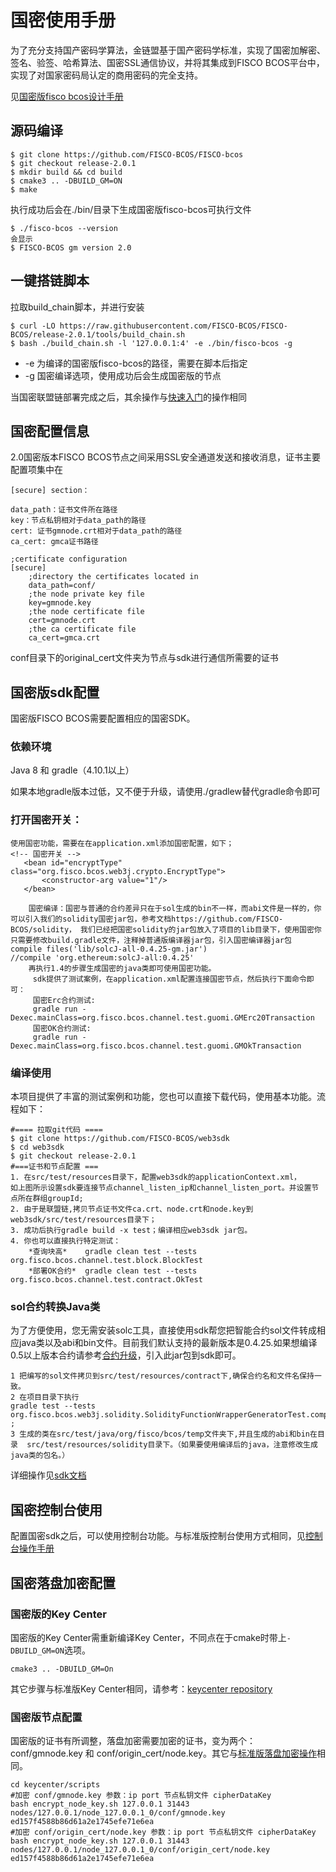 # 国密使用手册

为了充分支持国产密码学算法，金链盟基于国产密码学标准，实现了国密加解密、签名、验签、哈希算法、国密SSL通信协议，并将其集成到FISCO BCOS平台中，实现了对国家密码局认定的商用密码的完全支持。

见[国密版fisco bcos设计手册](../design/features/guomi.md)

## 源码编译

```
$ git clone https://github.com/FISCO-BCOS/FISCO-bcos
$ git checkout release-2.0.1
$ mkdir build && cd build
$ cmake3 .. -DBUILD_GM=ON
$ make
```
执行成功后会在./bin/目录下生成国密版fisco-bcos可执行文件
```
$ ./fisco-bcos --version
会显示
$ FISCO-BCOS gm version 2.0
```

## 一键搭链脚本

拉取build_chain脚本，并进行安装
```
$ curl -LO https://raw.githubusercontent.com/FISCO-BCOS/FISCO-BCOS/release-2.0.1/tools/build_chain.sh
$ bash ./build_chain.sh -l '127.0.0.1:4' -e ./bin/fisco-bcos -g
```

* -e 为编译的国密版fisco-bcos的路径，需要在脚本后指定
* -g 国密编译选项，使用成功后会生成国密版的节点

当国密联盟链部署完成之后，其余操作与[快速入门](./hello_world.md)的操作相同

## 国密配置信息

2.0国密版本FISCO BCOS节点之间采用SSL安全通道发送和接收消息，证书主要配置项集中在

```shell
[secure] section：

data_path：证书文件所在路径
key：节点私钥相对于data_path的路径
cert: 证书gmnode.crt相对于data_path的路径
ca_cert: gmca证书路径

;certificate configuration
[secure]
    ;directory the certificates located in
    data_path=conf/
    ;the node private key file
    key=gmnode.key
    ;the node certificate file
    cert=gmnode.crt
    ;the ca certificate file
    ca_cert=gmca.crt
```

conf目录下的original_cert文件夹为节点与sdk进行通信所需要的证书

## 国密版sdk配置

国密版FISCO BCOS需要配置相应的国密SDK。

### 依赖环境

Java 8 和 gradle（4.10.1以上）

如果本地gradle版本过低，又不便于升级，请使用./gradlew替代gradle命令即可

### 打开国密开关：

```shell
使用国密功能，需要在在application.xml添加国密配置，如下；
<!-- 国密开关 -->
​   <bean id="encryptType" class="org.fisco.bcos.web3j.crypto.EncryptType">
​       <constructor-arg value="1"/>
​   </bean>

​    国密编译：国密与普通的合约差异只在于sol生成的bin不一样，而abi文件是一样的，你可以引入我们的solidity国密jar包，参考文档https://github.com/FISCO-BCOS/solidity， 我们已经把国密solidity的jar包放入了项目的lib目录下，使用国密你只需要修改build.gradle文件，注释掉普通版编译器jar包，引入国密编译器jar包
​compile files('lib/solcJ-all-0.4.25-gm.jar')
​//compile 'org.ethereum:solcJ-all:0.4.25'
​    再执行1.4的步骤生成国密的java类即可使用国密功能。
​     sdk提供了测试案例，在application.xml配置连接国密节点，然后执行下面命令即可：
​     国密Erc合约测试:
​     gradle run -Dexec.mainClass=org.fisco.bcos.channel.test.guomi.GMErc20Transaction
​     国密OK合约测试:
​     gradle run -Dexec.mainClass=org.fisco.bcos.channel.test.guomi.GMOkTransaction
```

### 编译使用

  本项目提供了丰富的测试案例和功能，您也可以直接下载代码，使用基本功能。流程如下：

```shell
#==== 拉取git代码 ====
$ git clone https://github.com/FISCO-BCOS/web3sdk
$ cd web3sdk
$ git checkout release-2.0.1
#===证书和节点配置 ===
1. 在src/test/resources目录下，配置web3sdk的applicationContext.xml，
如上图所示设置sdk要连接节点channel_listen_ip和channel_listen_port。并设置节点所在群组groupId;
2. 由于是联盟链,拷贝节点证书文件ca.crt、node.crt和node.key到web3sdk/src/test/resources目录下；
3. 成功后执行gradle build -x test；编译相应web3sdk jar包。
4. 你也可以直接执行特定测试：
    *查询块高*    gradle clean test --tests  org.fisco.bcos.channel.test.block.BlockTest
​    *部署OK合约*  gradle clean test --tests  org.fisco.bcos.channel.test.contract.OkTest
```

### sol合约转换Java类

为了方便使用，您无需安装solc工具，直接使用sdk帮您把智能合约sol文件转成相应java类以及abi和bin文件。目前我们默认支持的最新版本是0.4.25.如果想编译0.5以上版本合约请参考[合约升级](https://github.com/tbocek/solcJ)，引入此jar包到sdk即可。

```shell
1 把编写的sol文件拷贝到src/test/resources/contract下,确保合约名和文件名保持一致。
​2 在项目目录下执行
​gradle test --tests org.fisco.bcos.web3j.solidity.SolidityFunctionWrapperGeneratorTest.compileSolFilesToJavaTest ;
​3 生成的类在src/test/java/org/fisco/bcos/temp文件夹下,并且生成的abi和bin在目录  src/test/resources/solidity目录下。（如果要使用编译后的java，注意修改生成java类的包名。）
```

详细操作见[sdk文档](../sdk/index.html)

## 国密控制台使用

配置国密sdk之后，可以使用控制台功能。与标准版控制台使用方式相同，见[控制台操作手册](../manual/console.md)

## 国密落盘加密配置

### 国密版的Key Center

国密版的Key Center需重新编译Key Center，不同点在于cmake时带上``` -DBUILD_GM=ON ```选项。

``` shell
cmake3 .. -DBUILD_GM=On
```

其它步骤与标准版Key Center相同，请参考：[keycenter repository](https://github.com/FISCO-BCOS/keycenter)

### 国密版节点配置

国密版的证书有所调整，落盘加密需要加密的证书，变为两个：conf/gmnode.key 和 conf/origin_cert/node.key。其它与[标准版落盘加密操作](./disk_encryption.md)相同。

``` shell
cd keycenter/scripts
#加密 conf/gmnode.key 参数：ip port 节点私钥文件 cipherDataKey
bash encrypt_node_key.sh 127.0.0.1 31443 nodes/127.0.0.1/node_127.0.0.1_0/conf/gmnode.key ed157f4588b86d61a2e1745efe71e6ea 
#加密 conf/origin_cert/node.key 参数：ip port 节点私钥文件 cipherDataKey
bash encrypt_node_key.sh 127.0.0.1 31443 nodes/127.0.0.1/node_127.0.0.1_0/conf/origin_cert/node.key ed157f4588b86d61a2e1745efe71e6ea 
```
